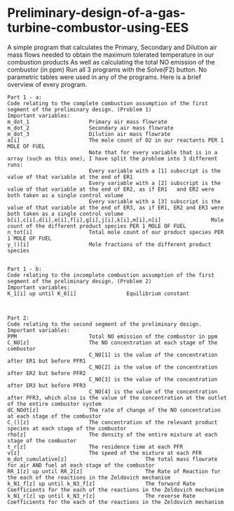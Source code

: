 # Preliminary-design-of-a-gas-turbine-combustor-using-EES
A simple program that calculates the Primary, Secondary and Dilution air mass flows needed to obtain the maximum tolerated temperature in our combustion products
As well as calculating the total NO emission of the combustor (in ppm)
Run all 3 programs with the Solve(F2) button. No parametric tables were used in any of the programs. Here is a brief overview of every program.
~~~~~~~~~~~~~~~~~~~~~~~~~~~~~~~~~~~~~~~~~~~~~~~~~~~~~~~~~~~~~~~~~~~~~~
Part 1 - a:
Code relating to the complete combustion assumption of the first segment of the preliminary design. (Problem 1)
Important variables: 
m_dot_1                   Primary air mass flowrate
m_dot_2                   Secondary air mass flowrate
m_dot_3                   Dilution air mass flowrate
a[i]                      The mole count of O2 in our reactants PER 1 MOLE OF FUEL
                          Note that for every variable that is in a array (such as this one), I have split the problem into 3 different runs:
                          Every variable with a [1] subscript is the value of that variable at the end of ER1
                          Every variable with a [2] subscript is the value of that variable at the end of ER2, as if ER1   and ER2 were both taken as a single control volume
                          Every variable with a [3] subscript is the value of that variable at the end of ER3, as if ER1, ER2 and ER3 were both taken as a single control volume
b[i],c[i],d[i],e[i],f[i],g[i],j[i],k[i],m[i],n[i]                Mole count of the different product species PER 1 MOLE OF FUEL
n_tot[i]                  Total mole count of our product species PER 1 MOLE OF FUEL
y_()[i]                   Mole fractions of the different product species 


Part 1 - b:
Code relating to the incomplete combustion assumption of the first segment of the preliminary design. (Problem 2)
Important variables: 
K_1[i] up until K_6[i]                Equilibrium constant



Part 2:
Code relating to the second segment of the preliminary design.
Important variables: 
PPM                       Total NO emission of the combustor in ppm
C_NO[z]                   The NO concentration at each stage of the combustor
                          C_NO[1] is the value of the concentration after ER1 but before PFR1
                          C_NO[2] is the value of the concentration after ER2 but before PFR2
                          C_NO[3] is the value of the concentration after ER3 but before PFR3
                          C_NO[4] is the value of the concentration after PFR3, which also is the value of the concentration at the outlet of the entire combustor system
dC_NOdt[z]                The rate of change of the NO concentration at each stage of the combustor
C_()[z]                   The concentration of the relevant product species at each stage of the combustor
rho[z]                    The density of the entire mixture at each stage of the combustor
t_r[z]                    The residence time at each PFR
v[z]                      The speed of the mixture at each PFR
m_dot_cumulative[z]                         The total mass flowrate for air AND fuel at each stage of the combustor
RR_1[z] up until RR_2[z]                    The Rate of Reaction for the each of the reactions in the Zeldovich mechanism
k_N1_f[z] up until k_N3_f[z]                The forward Rate Coefficients for the each of the reactions in the Zeldovich mechanism
k_N1_r[z] up until k_N3_r[z]                The reverse Rate Coefficients for the each of the reactions in the Zeldovich mechanism
~~~~~~~~~~~~~~~~~~~~~~~~~~~~~~~~~~~~~~~~~~~~~~~~~~~~~~~~~~~~~~~~~~~~~~

